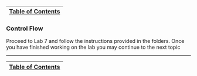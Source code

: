 |[Table of Contents](/00-Table-of-Contents.md)|
|---|

### Control Flow

Proceed to Lab 7 and follow the instructions provided in the folders.
Once you have finished working on the lab you may continue to the next topic

---

|[Table of Contents](/04_ASM_Control_Flow/03_Strings_Calls.md)|
|---|
